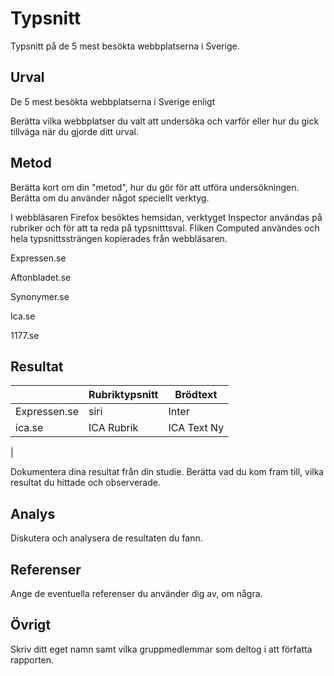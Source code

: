 Typsnitt
=======================

Typsnitt på de 5 mest besökta webbplatserna i Sverige.

Urval
-----------------------

De 5 mest besökta webbplatserna i Sverige enligt 

Berätta vilka webbplatser du valt att undersöka och varför eller hur du gick tillväga när du gjorde ditt urval.

Metod
-----------------------

Berätta kort om din "metod", hur du gör för att utföra undersökningen. Berätta om du använder något speciellt verktyg.


I webbläsaren Firefox besöktes hemsidan, verktyget Inspector användas på rubriker och för att ta reda på typsnitttsval.
Fliken Computed användes och hela typsnittssträngen kopierades från webbläsaren. 


Expressen.se

Aftonbladet.se

Synonymer.se

Ica.se

1177.se
 

Resultat
-----------------------



|              | Rubriktypsnitt | Brödtext    |
|--------------|----------------|-------------|
| Expressen.se | siri           | Inter       |
| ica.se       | ICA Rubrik     | ICA Text Ny |
|

Dokumentera dina resultat från din studie. Berätta vad du kom fram till, vilka resultat du hittade och observerade.

Analys
-----------------------

Diskutera och analysera de resultaten du fann.

Referenser
-----------------------

Ange de eventuella referenser du använder dig av, om några.

Övrigt
-----------------------

Skriv ditt eget namn samt vilka gruppmedlemmar som deltog i att författa rapporten.